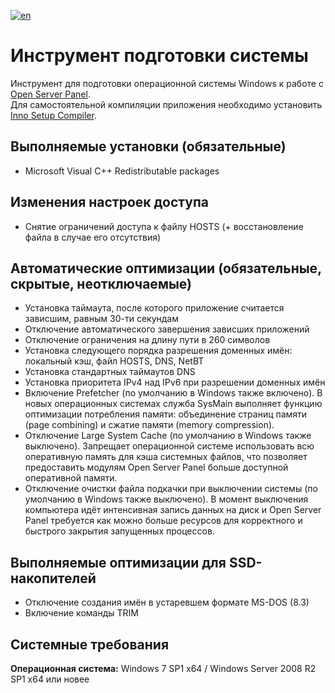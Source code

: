 [![en](https://img.shields.io/badge/lang-en-green.svg)](https://github.com/OSPanel/SystemPreparationTool)

# Инструмент подготовки системы

Инструмент для подготовки операционной системы Windows к работе с [Open Server Panel](https://ospanel.io).\
Для самостоятельной компиляции приложения необходимо установить [Inno Setup Compiler](https://jrsoftware.org/download.php/is.exe).

##  Выполняемые установки (обязательные)

* Microsoft Visual C++ Redistributable packages

##  Изменения настроек доступа

* Снятие ограничений доступа к файлу HOSTS (+ восстановление файла в случае его отсутствия)

##  Автоматические оптимизации (обязательные, скрытые, неотключаемые)

* Установка таймаута, после которого приложение считается зависшим, равным 30-ти секундам
* Отключение автоматического завершения зависших приложений
* Отключение ограничения на длину пути в 260 символов
* Установка следующего порядка разрешения доменных имён: локальный кэш, файл HOSTS, DNS, NetBT
* Установка стандартных таймаутов DNS
* Установка приоритета IPv4 над IPv6 при разрешении доменных имён
* Включение Prefetcher (по умолчанию в Windows также включено). В новых операционных системах служба SysMain выполняет функцию оптимизации потребления памяти: объединение страниц памяти (page combining) и сжатие памяти (memory compression).
* Отключение Large System Cache (по умолчанию в Windows также выключено). Запрещает операционной системе использовать всю оперативную память для кэша системных файлов, что позволяет предоставить модулям Open Server Panel больше доступной оперативной памяти.
* Отключение очистки файла подкачки при выключении системы (по умолчанию в Windows также выключено). В момент выключения компьютера идёт интенсивная запись данных на диск и Open Server Panel требуется как можно больше ресурсов для корректного и быстрого закрытия запущенных процессов.

##  Выполняемые оптимизации для SSD-накопителей

* Отключение создания имён в устаревшем формате MS-DOS (8.3)
* Включение команды TRIM

##  Системные требования

**Операционная система:** Windows 7 SP1 x64 / Windows Server 2008 R2 SP1 x64 или новее
